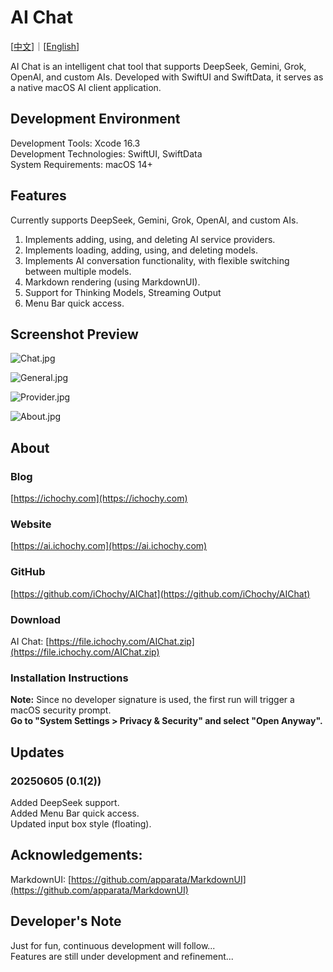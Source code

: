 # AI Chat

[[中文](https://ai.ichochy.com/README_zh.html)]｜[[English](https://ai.ichochy.com)]

AI Chat is an intelligent chat tool that supports DeepSeek, Gemini, Grok, OpenAI, and custom AIs. Developed with SwiftUI and SwiftData, it serves as a native macOS AI client application.

## Development Environment
Development Tools: Xcode 16.3  
Development Technologies: SwiftUI, SwiftData  
System Requirements: macOS 14+  

## Features
Currently supports DeepSeek, Gemini, Grok, OpenAI, and custom AIs.
1.  Implements adding, using, and deleting AI service providers.
2.  Implements loading, adding, using, and deleting models.
3.  Implements AI conversation functionality, with flexible switching between multiple models.
4.  Markdown rendering (using MarkdownUI).
5.  Support for Thinking Models, Streaming Output
6.  Menu Bar quick access.

## Screenshot Preview
![Chat.jpg](https://image.ichochy.com/AIChat/Chat.jpg)

![General.jpg](https://image.ichochy.com/AIChat/General.jpg)

![Provider.jpg](https://image.ichochy.com/AIChat/Provider.jpg)

![About.jpg](https://image.ichochy.com/AIChat/About.jpg)

## About
### Blog
[https://ichochy.com](https://ichochy.com)

### Website
[https://ai.ichochy.com](https://ai.ichochy.com)

### GitHub
[https://github.com/iChochy/AIChat](https://github.com/iChochy/AIChat)

### Download
AI Chat: [https://file.ichochy.com/AIChat.zip](https://file.ichochy.com/AIChat.zip)

### Installation Instructions
**Note:** Since no developer signature is used, the first run will trigger a macOS security prompt.  
**Go to "System Settings > Privacy & Security" and select "Open Anyway".**  

## Updates
### 20250605 (0.1(2))
Added DeepSeek support.  
Added Menu Bar quick access.  
Updated input box style (floating).  

## Acknowledgements:
MarkdownUI: [https://github.com/apparata/MarkdownUI](https://github.com/apparata/MarkdownUI)

## Developer's Note
Just for fun, continuous development will follow...  
Features are still under development and refinement...  
